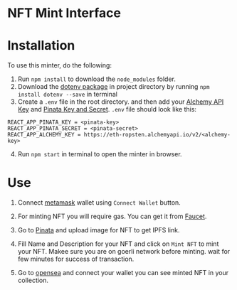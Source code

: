 # NFT Mint Interface

# Installation
To use this minter, do the following:

1. Run `npm install` to download the `node_modules` folder.
2. Download the [dotenv package](https://www.npmjs.com/package/dotenv) in project directory by running `npm install dotenv --save` in terminal
3. Create a `.env` file in the root directory. and then add your [Alchemy API Key](https://docs.alchemyapi.io/alchemy/tutorials/nft-minter#create-your-alchemy-api-key) and [Pinata Key and Secret](https://pinata.cloud/keys). `.env` file should look like this:

```
REACT_APP_PINATA_KEY = <pinata-key>
REACT_APP_PINATA_SECRET = <pinata-secret>
REACT_APP_ALCHEMY_KEY = https://eth-ropsten.alchemyapi.io/v2/<alchemy-key>
```
4. Run `npm start` in terminal to open the minter in browser.

# Use
1. Connect [metamask](https://metamask.io/download/) wallet using `Connect Wallet` button.

2. For minting NFT you will require gas. You can get it from [Faucet](https://goerlifaucet.com/).

3. Go to [Pinata](https://app.pinata.cloud/pinmanager) and upload image for NFT to get IPFS link.

4. Fill Name and Description for your NFT and click on `Mint NFT` to mint your NFT. Makee sure you are on goerli network before minting. wait for few minutes for success of transaction.

5. Go to [opensea](https://testnets.opensea.io/login?referrer=%2Faccount%3Ftab%3Dcollected) and connect your wallet you can see minted NFT in your collection.
